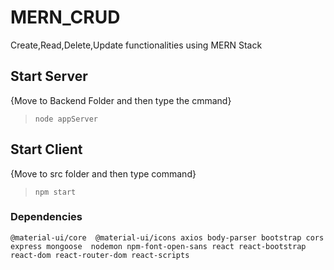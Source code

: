 # MERN_CRUD
Create,Read,Delete,Update functionalities using MERN Stack
## Start Server
{Move to Backend Folder and then type the cmmand}
> `node appServer`
## Start Client
{Move to src folder and then type command}
> `npm start`
### Dependencies
`
@material-ui/core 
@material-ui/icons
axios
body-parser
bootstrap
cors
express
mongoose 
nodemon
npm-font-open-sans
react
react-bootstrap
react-dom
react-router-dom
react-scripts
`

